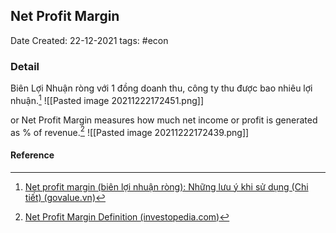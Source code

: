 ## Net Profit Margin
Date Created: 22-12-2021
tags: #econ 

### Detail
Biên Lợi Nhuận ròng
với 1 đồng doanh thu, công ty thu được bao nhiêu lợi nhuận.[^1]
![[Pasted image 20211222172451.png]]

or
Net Profit Margin
measures how much net income or profit is generated as % of revenue.[^2]
![[Pasted image 20211222172439.png]]

#### Reference
[^1]: [Net profit margin (biên lợi nhuận ròng): Những lưu ý khi sử dụng (Chi tiết) (govalue.vn)](https://govalue.vn/bien-loi-nhuan-rong/)
[^2]: [Net Profit Margin Definition (investopedia.com)](https://www.investopedia.com/terms/n/net_margin.asp)